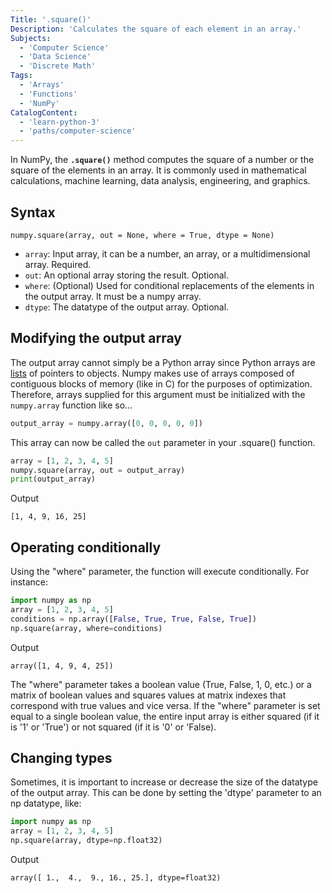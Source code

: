 ```yaml
---
Title: '.square()'
Description: 'Calculates the square of each element in an array.'
Subjects:
  - 'Computer Science'
  - 'Data Science'
  - 'Discrete Math'
Tags:
  - 'Arrays'
  - 'Functions'
  - 'NumPy'
CatalogContent:
  - 'learn-python-3'
  - 'paths/computer-science'
---
```


In NumPy, the **`.square()`** method computes the square of a number or the square of the elements in an array. It is commonly used in mathematical calculations, machine learning, data analysis, engineering, and graphics.

## Syntax

```pseudo
numpy.square(array, out = None, where = True, dtype = None)
```

- `array`: Input array, it can be a number, an array, or a multidimensional array. Required.
- `out`: An optional array storing the result. Optional.
- `where`: (Optional) Used for conditional replacements of the elements in the output array. It must be a numpy
  array. 
- `dtype`: The datatype of the output array. Optional.

## Modifying the output array

The output array cannot simply be a Python array since Python arrays are [lists](https://www.codecademy.com/resources/docs/python/built-in-functions/list) of pointers to
objects. Numpy makes use of arrays composed of contiguous blocks of memory (like in C) for the purposes of optimization. Therefore, arrays supplied for this argument must be initialized with the `numpy.array` function like so...

```py
output_array = numpy.array([0, 0, 0, 0, 0])
```

This array can now be called the `out` parameter in your .square() function.

```py
array = [1, 2, 3, 4, 5]
numpy.square(array, out = output_array)
print(output_array)
```

Output

```shell
[1, 4, 9, 16, 25]
```

## Operating conditionally

Using the "where" parameter, the function will execute conditionally. For instance:

```py
import numpy as np
array = [1, 2, 3, 4, 5]
conditions = np.array([False, True, True, False, True])
np.square(array, where=conditions)
```

Output

```shell
array([1, 4, 9, 4, 25])
```

The "where" parameter takes a boolean value (True, False, 1, 0, etc.) or a matrix of boolean values and squares values at matrix indexes that correspond with true values and vice versa. If the "where" parameter is set equal to a single boolean value, the entire input array is either squared (if it is '1' or 'True') or not squared (if it is '0' or 'False).

## Changing types

Sometimes, it is important to increase or decrease the size of the datatype of the output array. This can be done by setting the 'dtype' parameter to an np datatype, like:

```py
import numpy as np
array = [1, 2, 3, 4, 5]
np.square(array, dtype=np.float32)
```

Output

```shell
array([ 1.,  4.,  9., 16., 25.], dtype=float32)
```

